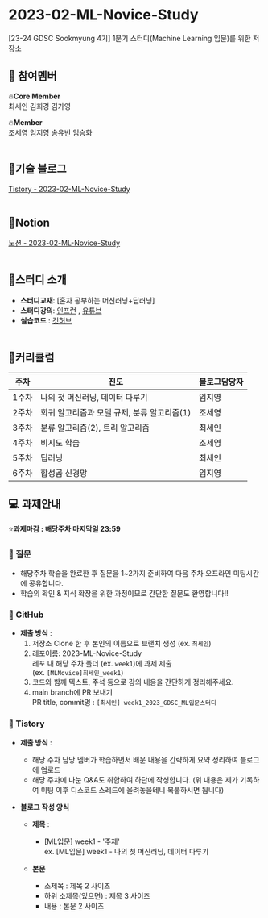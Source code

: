 # 2023-02-ML-Novice-Study
[23-24 GDSC Sookmyung 4기] 1분기 스터디(Machine Learning 입문)를 위한 저장소

## 🕺 참여멤버
🔥**Core Member**<br/>
최세인 김희경 김가영

🔥**Member**<br/>
조세영 임지영 송유빈 임승화</br></br>

## 🍑기술 블로그
[Tistory - 2023-02-ML-Novice-Study](https://dsc-sookmyung.tistory.com/category/Group%20Study%20%282023-2024%29/Machine%20Learning%20%EC%9E%85%EB%AC%B8)</br></br>

## 🍒Notion
[노션 - 2023-02-ML-Novice-Study](https://gdsc-sookmyung-23-24.notion.site/1-Machine-Learning-435e5cb7841c42d097f416a09a2656d9) </br></br>

## 📖스터디 소개
- **스터디교재**: [혼자 공부하는 머신러닝+딥러닝]
- **스터디강의**: [인프런](https://www.inflearn.com/course/%ED%98%BC%EC%9E%90%EA%B3%B5%EB%B6%80-%EB%A8%B8%EC%8B%A0%EB%9F%AC%EB%8B%9D-%EB%94%A5%EB%9F%AC%EB%8B%9D/dashboard) ,  [유튜브](https://www.youtube.com/watch?v=J6wehCO_c58&list=PLJN246lAkhQjoU0C4v8FgtbjOIXxSs_4Q)
- **실습코드** : [깃허브](https://github.com/rickiepark/hg-mldl/blob/master/README.md)
</br></br>

## 📅커리큘럼
| 주차 | 진도 |블로그담당자|
|--|--|--|
|1주차| 나의 첫 머신러닝, 데이터 다루기 | 임지영 |
|2주차| 회귀 알고리즘과 모델 규제, 분류 알고리즘(1) | 조세영 |
|3주차| 분류 알고리즘(2), 트리 알고리즘 | 최세인 |
|4주차| 비지도 학습 | 조세영 |
|5주차| 딥러닝 | 최세인 |
|6주차| 합성곱 신경망 | 임지영 |


## 💻 과제안내
⭐**과제마감 : 해당주차 마지막일 23:59**
### 🔖 질문
- 해당주차 학습을 완료한 후 질문을 1~2가지 준비하여 다음 주차 오프라인 미팅시간에 공유합니다.
- 학습의 확인 & 지식 확장을 위한 과정이므로 간단한 질문도 환영합니다!! 

### 🔖 GitHub
- **제출 방식** :
  1. 저장소 Clone 한 후 본인의 이름으로 브랜치 생성 (ex. ```최세인```)
  2. 레포이름: 2023-ML-Novice-Study </br> 레포 내 해당 주차 폴더 (ex. ```week1```)에 과제 제출
     </br> (ex. ```[MLNovice]최세인_week1```)
  3. 코드와 함께 텍스트, 주석 등으로 강의 내용을 간단하게 정리해주세요.
  4. main branch에 PR 보내기
     </br> PR title, commit명 : ```[최세인] week1_2023_GDSC_ML입문스터디```

### 🔖 Tistory
- **제출 방식** :
  - 해당 주차 담당 멤버가 학습하면서 배운 내용을 간략하게 요약 정리하여 블로그에 업로드
  - 해당 주차에 나눈 Q&A도 취합하여 하단에 작성합니다. (위 내용은 제가 기록하여 미팅 이후 디스코드 스레드에 올려놓을테니 복붙하시면 됩니다)
    
- **블로그 작성 양식**
  - **제목** :
    - [ML입문] week1 - '주제'
      </br> ex. [ML입문] week1 - 나의 첫 머신러닝, 데이터 다루기

  - **본문**
      - 소제목 : 제목 2 사이즈
      - 하위 소제목(있으면) : 제목 3 사이즈
      - 내용 : 본문 2 사이즈 
  



